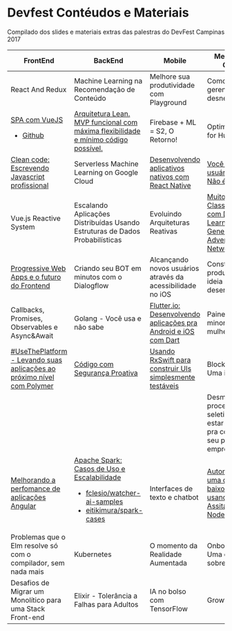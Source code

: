 # Devfest Contéudos e Materiais

Compilado dos slides e materiais extras das palestras do DevFest Campinas 2017

|FrontEnd|BackEnd|Mobile|Mentoring & Growth|
|---|---|---|---|
|React And Redux|Machine Learning na Recomendação de Conteúdo|Melhore sua produtividade com Playground|Como tornar seu gerente (quase) desnecessário|
|[SPA com VueJS](https://www.slideshare.net/brolesi/spa-com-vuejs)<br><ul><li>[Github](https://github.com/brolesi/gdg-campinas-vuejs)</li></ul>|[Arquitetura Lean. MVP funcional com máxima flexibilidade e mínimo código possível.](https://docs.google.com/presentation/d/1yeSuyeCVnAJ2eZG6BSvIrcYJHNMukxeL9S6wAqyl7bk/edit?usp=drivesdk)|Firebase + ML = S2, O Retorno!|Optimizing Code for Humans|
|[Clean code: Escrevendo Javascript profissional](https://www.slideshare.net/bielribeiro/clean-code-escrevendo-js-profissional)|Serverless Machine Learning on Google Cloud|[Desenvolvendo aplicativos nativos com React Native](https://www.slideshare.net/LusFelipeSouza1/desenvolvendo-aplicativos-nativos-com-react-native)|[Você não é o usuário. Sério. Não é.](https://www.slideshare.net/danielfurts/voc-no-o-usurio-devfest-2017)|
|Vue.js Reactive System|Escalando Aplicações Distribuídas Usando Estruturas de Dados Probabilísticas|Evoluindo Arquiteturas Reativas|[Muito alem de Classificação com Deep Learning - Generative Adversarial Networks](https://docs.google.com/presentation/d/1RsqhmYGAFHeGoNhWqyonic4c-IWJFmcHr3fayiCMAh4/edit?usp=sharing)|
|[Progressive Web Apps e o futuro do Frontend](https://pt.slideshare.net/RaphaelMoraes23/pwa-e-o-futuro-do-frontend)|Criando seu BOT em minutos com o Dialogflow|Alcançando novos usuários através da acessibilidade no iOS|Construindo um produto - da ideia ao desenvolvimento|
|Callbacks, Promises, Observables e Async&Await|Golang - Você usa e não sabe|[Flutter.io: Desenvolvendo aplicações pra Android e iOS com Dart](https://speakerdeck.com/walmyrcarvalho/flutter-criando-aplicacoes-para-ios-e-android-utilizando-dart)|Painel sobre minorias e mulheres em TI|
|[#UseThePlatform - Levando suas aplicações ao próximo nível com Polymer](https://pt.slideshare.net/yanmagalhaes7/usetheplatfom-levando-suas-aplicaes-ao-prximo-nvel-com-polymer)|[Código com Segurança Proativa](https://www.slideshare.net/wsouzant/desenvolvimento-de-cdigo-com-segurana-proativa/wsouzant/desenvolvimento-de-cdigo-com-segurana-proativa)|[Usando RxSwift para construir UIs simplesmente testáveis](https://www.slideshare.net/FellipeSantiagoSCaet/usando-rxswift-para-construir-uis-simplesmente-testveis)|Blockchain - Uma introdução|
||||Desmistificando processos seletivos: como estar preparado pra conquistar seu próximo emprego/estágio|
|[Melhorando a perfomance de aplicações Angular](https://slides.com/keilla/angular-performance/)|[Apache Spark: Casos de Uso e Escalabilidade](https://www.slideshare.net/eitikimura/devfest-apache-spark-casos-de-uso-e-escalabilidade)<br><ul><li>[fclesio/watcher-ai-samples](https://github.com/fclesio/watcher-ai-samples)</li><li>[eitikimura/spark-cases](https://github.com/eitikimura/spark-cases)</li></ul>|Interfaces de texto e chatbot|[Automatizando uma casa com baixo custo usando Google Assitant e NodeJS](https://www.slideshare.net/afonso_franca/aumatizando-uma-casa-com-baixo-custo-usando-google-assitant-e-node-js)|
|Problemas que o Elm resolve só com o compilador, sem nada mais|Kubernetes|O momento da Realidade Aumentada|Onboarding - Uma questão de sobrevivência|
|Desafios de Migrar um Monolítico para uma Stack Front-end|Elixir - Tolerância a Falhas para Adultos|IA no bolso com TensorFlow|Growth Hacking|
